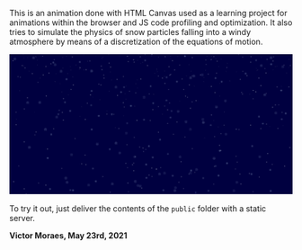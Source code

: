 This is an animation done with HTML Canvas used as a learning project for animations within the browser and JS code profiling and optimization. It also tries to simulate the physics of snow particles falling into a windy atmosphere by means of a discretization of the equations of motion.

![Screenshot of one frame of the animation](/screenshot.png)

To try it out, just deliver the contents of the `public` folder with a static server.

**Victor Moraes, May 23rd, 2021**
